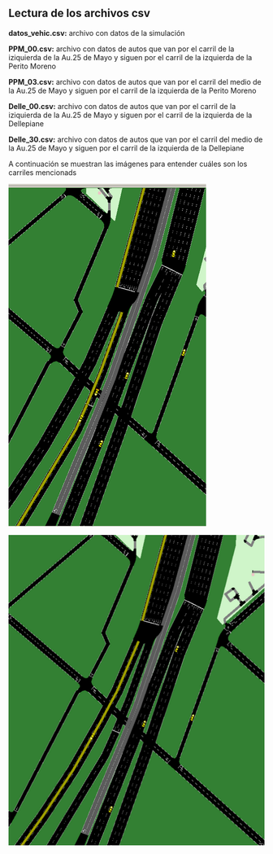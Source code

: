 ## Lectura de los archivos csv

__datos_vehic.csv:__ archivo con datos de la simulación

__PPM_00.csv:__ archivo con datos de autos que van por el carril de la iziquierda de la Au.25 de Mayo y siguen por el carril de la izquierda de la Perito Moreno

__PPM_03.csv:__ archivo con datos de autos que van por el carril del medio de la Au.25 de Mayo y siguen por el carril de la izquierda de la Perito Moreno

__Delle_00.csv:__ archivo con datos de autos que van por el carril de la iziquierda de la Au.25 de Mayo y siguen por el carril de la izquierda de la Dellepiane

__Delle_30.csv:__ archivo con datos de autos que van por el carril del medio de la Au.25 de Mayo y siguen por el carril de la izquierda de la Dellepiane

A continuación se muestran las imágenes para entender cuáles son los carriles mencionads


![Peaje](Imgs/Movil_hacia_Dell.png)

![Peaje](Imgs/Movil_hacia_PM.png)








